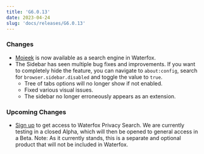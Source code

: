 ```yaml
---
title: 'G6.0.13'
date: 2023-04-24
slug: 'docs/releases/G6.0.13'
---
```


### Changes

- [Mojeek](https://www.mojeek.com/) is now available as a search engine in Waterfox.
- The Sidebar has seen multiple bug fixes and improvements. If you want to completely hide the feature, you can navigate to `about:config`, search for `browser.sidebar.disabled` and toggle the value to `true`.
    - Tree of tabs options will no longer show if not enabled.
    - Fixed various visual issues.
    - The sidebar no longer erroneously appears as an extension.

### Upcoming Changes

- [Sign up](https://browserworks.typeform.com/to/E1KEJaKj) to get access to Waterfox Privacy Search. We are currently testing in a closed Alpha, which will then be opened to general access in a Beta. Note: As it currently stands, this is a separate and optional product that will not be included in Waterfox.